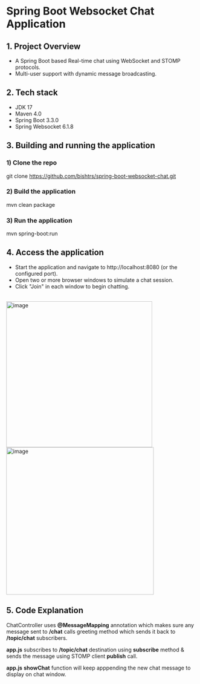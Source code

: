 # Spring Boot Websocket Chat Application

## 1. Project Overview 

- A Spring Boot based Real-time chat using WebSocket and STOMP protocols.
- Multi-user support with dynamic message broadcasting.

## 2. Tech stack

- JDK 17  
- Maven 4.0  
- Spring Boot 3.3.0  
- Spring Websocket 6.1.8


## 3. Building and running the application

### 1) Clone the repo

git clone https://github.com/bishtrs/spring-boot-websocket-chat.git

### 2) Build the application

mvn clean package 

### 3) Run the application

mvn spring-boot:run  

## 4. Access the application  

- Start the application and navigate to http://localhost:8080 (or the configured port).
- Open two or more browser windows to simulate a chat session.
- Click "Join" in each window to begin chatting. <br/><br/>
  

<img width="386" alt="image" src="https://github.com/user-attachments/assets/a513df82-239c-4822-8fee-2479b7fbe298" />  \
<img width="390" alt="image" src="https://github.com/user-attachments/assets/d97b8def-115c-4d11-81a4-c1cb8baa5483" />





## 5. Code Explanation

ChatController uses **@MessageMapping** annotation which makes sure any message sent to **/chat** calls greeting method which sends it back to
**/topic/chat** subscribers.  

**app.js** subscribes to **/topic/chat** destination using **subscribe** method & sends the message using STOMP client **publish** call.  

**app.js** **showChat** function will keep apppending the new chat message to display on chat window.



